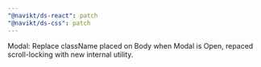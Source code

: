 ```yaml
---
"@navikt/ds-react": patch
"@navikt/ds-css": patch
---
```


Modal: Replace className placed on Body when Modal is Open, repaced scroll-locking with new internal utility.
